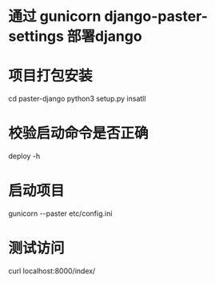 # 通过 gunicorn django-paster-settings 部署django
# 项目打包安装
cd paster-django
python3 setup.py insatll
# 校验启动命令是否正确
deploy -h 
# 启动项目
gunicorn --paster etc/config.ini

# 测试访问
curl localhost:8000/index/
